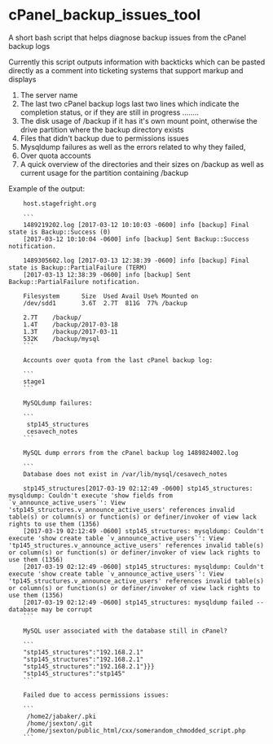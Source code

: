 # cPanel_backup_issues_tool
A short bash script that helps diagnose backup issues from the cPanel backup logs

Currently this script outputs information with backticks which can be pasted directly as a comment into ticketing systems that support markup and displays

1. The server name
2. The last two cPanel backup logs last two lines which indicate the completion status, or if they are still in progress ........
3. The disk usage of /backup if it has it's own mount point, otherwise the drive partition where the backup directory exists
4. Files that didn't backup due to permissions issues
5. Mysqldump failures as well as the errors related to why they failed, 
6. Over quota accounts
7. A quick overview of the directories and their sizes on /backup as well as current usage for the partition containing /backup


Example of the output:

		host.stagefright.org

		```
		1489219202.log [2017-03-12 10:10:03 -0600] info [backup] Final state is Backup::Success (0)
		[2017-03-12 10:10:04 -0600] info [backup] Sent Backup::Success notification.

		1489305602.log [2017-03-13 12:38:39 -0600] info [backup] Final state is Backup::PartialFailure (TERM)
		[2017-03-13 12:38:39 -0600] info [backup] Sent Backup::PartialFailure notification.

		Filesystem      Size  Used Avail Use% Mounted on
		/dev/sdd1       3.6T  2.7T  811G  77% /backup

		2.7T	/backup/
		1.4T	/backup/2017-03-18
		1.3T	/backup/2017-03-11
		532K	/backup/mysql
		```

		Accounts over quota from the last cPanel backup log:

		```
		stage1
		```

		MySQLdump failures:

		```
		 stp145_structures
		 cesavech_notes
		```

		MySQL dump errors from the cPanel backup log 1489824002.log

		```
		Database does not exist in /var/lib/mysql/cesavech_notes

		stp145_structures[2017-03-19 02:12:49 -0600] stp145_structures: mysqldump: Couldn't execute 'show fields from `v_announce_active_users`': View 'stp145_structures.v_announce_active_users' references invalid table(s) or column(s) or function(s) or definer/invoker of view lack rights to use them (1356)
		[2017-03-19 02:12:49 -0600] stp145_structures: mysqldump: Couldn't execute 'show create table `v_announce_active_users`': View 'tp145_structures.v_announce_active_users' references invalid table(s) or column(s) or function(s) or definer/invoker of view lack rights to use them (1356)
		[2017-03-19 02:12:49 -0600] stp145_structures: mysqldump: Couldn't execute 'show create table `v_announce_active_users`': View 'tp145_structures.v_announce_active_users' references invalid table(s) or column(s) or function(s) or definer/invoker of view lack rights to use them (1356)
		[2017-03-19 02:12:49 -0600] stp145_structures: mysqldump failed -- database may be corrupt
		```

		MySQL user associated with the database still in cPanel?

		```
		"stp145_structures":"192.168.2.1"
		"stp145_structures":"192.168.2.1"
		"stp145_structures":"192.168.2.1"}}}
		"stp145_structures":"stp145"
		```

		Failed due to access permissions issues:

		```
		 /home2/jabaker/.pki
		 /home/jsexton/.git
		 /home/jsexton/public_html/cxx/somerandom_chmodded_script.php
		```
